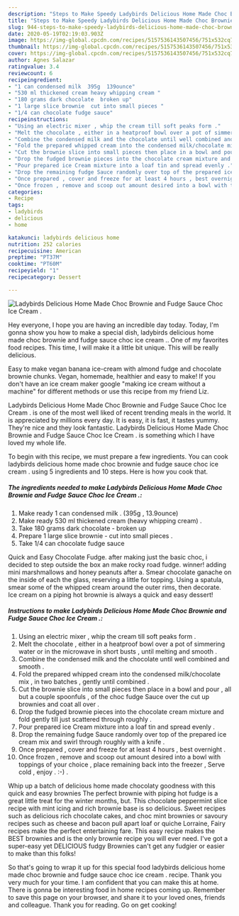 ```yaml
---
description: "Steps to Make Speedy Ladybirds Delicious Home Made Choc Brownie and Fudge Sauce Choc Ice Cream ."
title: "Steps to Make Speedy Ladybirds Delicious Home Made Choc Brownie and Fudge Sauce Choc Ice Cream ."
slug: 944-steps-to-make-speedy-ladybirds-delicious-home-made-choc-brownie-and-fudge-sauce-choc-ice-cream
date: 2020-05-19T02:19:03.903Z
image: https://img-global.cpcdn.com/recipes/5157536143507456/751x532cq70/ladybirds-delicious-home-made-choc-brownie-and-fudge-sauce-choc-ice-cream-recipe-main-photo.jpg
thumbnail: https://img-global.cpcdn.com/recipes/5157536143507456/751x532cq70/ladybirds-delicious-home-made-choc-brownie-and-fudge-sauce-choc-ice-cream-recipe-main-photo.jpg
cover: https://img-global.cpcdn.com/recipes/5157536143507456/751x532cq70/ladybirds-delicious-home-made-choc-brownie-and-fudge-sauce-choc-ice-cream-recipe-main-photo.jpg
author: Agnes Salazar
ratingvalue: 3.4
reviewcount: 6
recipeingredient:
- "1 can condensed milk  395g  139ounce"
- "530 ml thickened cream heavy whipping cream "
- "180 grams dark chocolate  broken up"
- "1 large slice brownie  cut into small pieces "
- "1/4 can chocolate fudge sauce"
recipeinstructions:
- "Using an electric mixer , whip the cream till soft peaks form ."
- "Melt the chocolate , either in a heatproof bowl over a pot of simmering water or in the microwave in short busts , until melting and smooth ."
- "Combine the condensed milk and the chocolate until well combined and smooth ."
- "Fold the prepared whipped cream into the condensed milk/chocolate mix , in two batches , gently until combined ."
- "Cut the brownie slice into small pieces then place in a bowl and pour , all but a couple spoonfuls , of the choc fudge Sauce over the cut up brownies and coat all over ."
- "Drop the fudged brownie pieces into the chocolate cream mixture and fold gently till just scattered through roughly ."
- "Pour prepared ice Cream mixture into a loaf tin and spread evenly ."
- "Drop the remaining fudge Sauce randomly over top of the prepared ice cream mix and swirl through roughly with a knife ."
- "Once prepared , cover and freeze for at least 4 hours , best overnight ."
- "Once frozen , remove and scoop out amount desired into a bowl with toppings of your choice , place remaining back into the freezer , Serve cold , enjoy . :-) ."
categories:
- Recipe
tags:
- ladybirds
- delicious
- home

katakunci: ladybirds delicious home 
nutrition: 252 calories
recipecuisine: American
preptime: "PT37M"
cooktime: "PT60M"
recipeyield: "1"
recipecategory: Dessert

---
```



![Ladybirds Delicious Home Made Choc Brownie and Fudge Sauce Choc Ice Cream .](https://img-global.cpcdn.com/recipes/5157536143507456/751x532cq70/ladybirds-delicious-home-made-choc-brownie-and-fudge-sauce-choc-ice-cream-recipe-main-photo.jpg)

Hey everyone, I hope you are having an incredible day today. Today, I'm gonna show you how to make a special dish, ladybirds delicious home made choc brownie and fudge sauce choc ice cream .. One of my favorites food recipes. This time, I will make it a little bit unique. This will be really delicious.

Easy to make vegan banana ice-cream with almond fudge and chocolate brownie chunks. Vegan, homemade, healthier and easy to make! If you don&#39;t have an ice cream maker google &#34;making ice cream without a machine&#34; for different methods or use this recipe from my friend Liz.

Ladybirds Delicious Home Made Choc Brownie and Fudge Sauce Choc Ice Cream . is one of the most well liked of recent trending meals in the world. It is appreciated by millions every day. It is easy, it is fast, it tastes yummy. They're nice and they look fantastic. Ladybirds Delicious Home Made Choc Brownie and Fudge Sauce Choc Ice Cream . is something which I have loved my whole life.


To begin with this recipe, we must prepare a few ingredients. You can cook ladybirds delicious home made choc brownie and fudge sauce choc ice cream . using 5 ingredients and 10 steps. Here is how you cook that.

<!--inarticleads1-->

##### The ingredients needed to make Ladybirds Delicious Home Made Choc Brownie and Fudge Sauce Choc Ice Cream .:

1. Make ready 1 can condensed milk . (395g , 13.9ounce)
1. Make ready 530 ml thickened cream (heavy whipping cream) .
1. Take 180 grams dark chocolate - broken up
1. Prepare 1 large slice brownie - cut into small pieces .
1. Take 1/4 can chocolate fudge sauce


Quick and Easy Chocolate Fudge. after making just the basic choc, i decided to step outside the box an make rocky road fudge. winner! adding mini marshmallows and honey peanuts after a. Smear chocolate ganache on the inside of each the glass, reserving a little for topping. Using a spatula, smear some of the whipped cream around the outer rims, then decorate. Ice cream on a piping hot brownie is always a quick and easy dessert! 

<!--inarticleads2-->

##### Instructions to make Ladybirds Delicious Home Made Choc Brownie and Fudge Sauce Choc Ice Cream .:

1. Using an electric mixer , whip the cream till soft peaks form .
1. Melt the chocolate , either in a heatproof bowl over a pot of simmering water or in the microwave in short busts , until melting and smooth .
1. Combine the condensed milk and the chocolate until well combined and smooth .
1. Fold the prepared whipped cream into the condensed milk/chocolate mix , in two batches , gently until combined .
1. Cut the brownie slice into small pieces then place in a bowl and pour , all but a couple spoonfuls , of the choc fudge Sauce over the cut up brownies and coat all over .
1. Drop the fudged brownie pieces into the chocolate cream mixture and fold gently till just scattered through roughly .
1. Pour prepared ice Cream mixture into a loaf tin and spread evenly .
1. Drop the remaining fudge Sauce randomly over top of the prepared ice cream mix and swirl through roughly with a knife .
1. Once prepared , cover and freeze for at least 4 hours , best overnight .
1. Once frozen , remove and scoop out amount desired into a bowl with toppings of your choice , place remaining back into the freezer , Serve cold , enjoy . :-) .


Whip up a batch of delicious home made chocolaty goodness with this quick and easy brownies The perfect brownie with piping hot fudge is a great little treat for the winter months, but. This chocolate peppermint slice recipe with mint icing and rich brownie base is so delicious. Sweet recipes such as delicious rich chocolate cakes, and choc mint brownies or savoury recipes such as cheese and bacon pull apart loaf or quiche Lorraine, Fairy recipes make the perfect entertaining fare. This easy recipe makes the BEST brownies and is the only brownie recipe you will ever need. I&#39;ve got a super-easy yet DELICIOUS fudgy Brownies can&#39;t get any fudgier or easier to make than this folks! 

So that's going to wrap it up for this special food ladybirds delicious home made choc brownie and fudge sauce choc ice cream . recipe. Thank you very much for your time. I am confident that you can make this at home. There is gonna be interesting food in home recipes coming up. Remember to save this page on your browser, and share it to your loved ones, friends and colleague. Thank you for reading. Go on get cooking!
